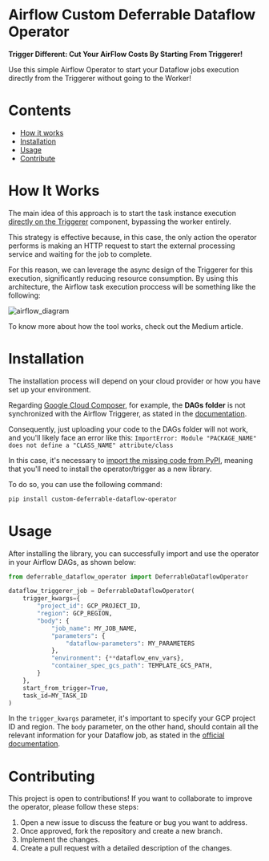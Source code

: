 # Airflow Custom Deferrable Dataflow Operator
**Trigger Different: Cut Your AirFlow Costs By Starting From Triggerer!**

Use this simple Airflow Operator to start your Dataflow jobs execution directly from the Triggerer without going to the Worker!

# Contents

- [How it works](#how)
- [Installation](#installation)
- [Usage](#usage)
- [Contribute](#contribute)

# How It Works <a id="how"></a>
The main idea of this approach is to start the task instance execution [directly on the Triggerer](https://airflow.apache.org/docs/apache-airflow/stable/authoring-and-scheduling/deferring.html#triggering-deferral-from-task-start) component, bypassing the worker entirely.

This strategy is effective because, in this case, the only action the operator performs is making an HTTP request to start the external processing service and waiting for the job to complete.

For this reason, we can leverage the async design of the Triggerer for this execution, significantly reducing resource consumption. By using this architecture, the Airflow task execution proccess will be something like the following:

![airflow_diagram](assets/airflow_diagram.png)

To know more about how the tool works, check out the Medium article.

# Installation <a id="installation"></a>
The installation process will depend on your cloud provider or how you have set up your environment. 

Regarding [Google Cloud Composer](https://cloud.google.com/composer?hl=en), for example, the **DAGs folder** is not synchronized with the Airflow Triggerer, as stated in the [documentation](https://cloud.google.com/composer/docs/composer-2/troubleshooting-triggerer#trigger_class_not_found). 

Consequently, just uploading your code to the DAGs folder will not work, and you'll likely face an error like this: ```ImportError: Module "PACKAGE_NAME" does not define a "CLASS_NAME" attribute/class```

In this case, it's necessary to [import the missing code from PyPI](https://cloud.google.com/composer/docs/composer-2/install-python-dependencies), meaning that you'll need to install the operator/trigger as a new library.

To do so, you can use the following command:

```bash
pip install custom-deferrable-dataflow-operator
```

# Usage <a id="usage"></a>
After installing the library, you can successfully import and use the operator in your Airflow DAGs, as shown below:

```python
from deferrable_dataflow_operator import DeferrableDataflowOperator

dataflow_triggerer_job = DeferrableDataflowOperator(
    trigger_kwargs={
        "project_id": GCP_PROJECT_ID,
        "region": GCP_REGION,
        "body": {
            "job_name": MY_JOB_NAME,
            "parameters": {
                "dataflow-parameters": MY_PARAMETERS
            },
            "environment": {**dataflow_env_vars},
            "container_spec_gcs_path": TEMPLATE_GCS_PATH,
        }
    },
    start_from_trigger=True,
    task_id=MY_TASK_ID
)
```
In the ```trigger_kwargs``` parameter, it's important to specify your GCP project ID and region. The ```body``` parameter, on the other hand, should contain all the relevant information for your Dataflow job, as stated in the [official documentation](https://cloud.google.com/python/docs/reference/dataflow/latest/google.cloud.dataflow_v1beta3.types.LaunchFlexTemplateParameter).

# Contributing <a id="contribute"></a>
This project is open to contributions! If you want to collaborate to improve the operator, please follow these steps:

1.  Open a new issue to discuss the feature or bug you want to address.
2.  Once approved, fork the repository and create a new branch.
3.  Implement the changes.
4.  Create a pull request with a detailed description of the changes.
